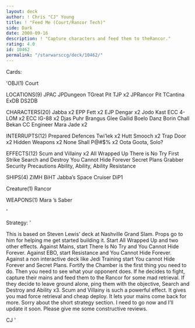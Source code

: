 ```yaml
---
layout: deck
author: ! Chris "CJ" Young
title: ! "Feed Me (Court/Rancor Tech)"
side: Dark
date: 2000-09-16
description: ! "Capture characters and feed them to theRancor."
rating: 4.0
id: 10462
permalink: "/starwarsccg/deck/10462/"
---
```

Cards: 

'OBJ(1)
Court

LOCATIONS(9)
JPAC
JPDungeon
TGreat Pit
TJP x2
JPRancor Pit
TCantina
ExDB
DS2DB

CHARACTERS(20)
Jabba x2
EPP Fett x2
EJP Dengar x2
Jodo Kast
ECC 4-LOM x2
ECC IG-88 x2
Djas Puhr
Brangus Glee
Gailid
Boelo
Danz Borin
Chall Bekan
CC Engineer
Mara Jade x2

INTERRUPTS(12)
Prepared Defences
Twi’lek x2
Hutt Smooch x2
Trap Door x2
Hidden Weapons x2
None Shall P@#$% x2
Oota Goota, Solo?

EFFECTS(12)
Scum and Villainy x2
All Wrapped Up
There is No Try
First Strike
Search and Destroy
You Cannot Hide Forever
Secret Plans
Grabber
Security Precautions
Ability, Ability, Ability
Resistance

SHIPS(4)
ZiMH
BiHT
Jabba’s Space Cruiser
DiP1

Creature(1)
Rancor

WEAPONS(1)
Mara ’s Saber



'

Strategy: '

This is based on Steven Lewis’ deck at Nashville
Grand Slam. Props go to him for helping me get
started building it.
Start All Wrapped Up and two other effects.
Against Mains, start There Is No Try and You
Cannot Hide Forever. Against EBO, start Resistance
and You Cannot Hide Forever. Against a non
interactive deck like Jedi Training start You
cannot Hide Forever and Secret Plans.
Fortify the Chamber is the first thing you need
to do. Then you need to see what your opponent
does. If he decides to fight, capture their mains
and feed them to the Rancor for some mad
retrieval. If they decide to leave ground alone,
ping them with the objective, Search and Destroy
and Ability x3. Scum and Villainy is such a
powerful effect. It gives you mad force retrieval
and cheap deploy. It lets your mains come back
for more.
Sorry about the short strategy section. I need to
go now and I’ll update it soon. Please give me
some constructive reviews.

CJ  '
